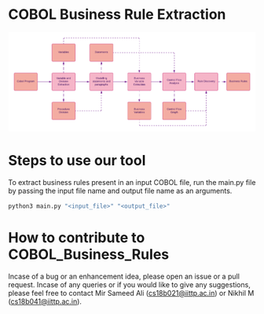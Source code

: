 # COBOL Business Rule Extraction

![Approach diagram](COBOL.png)

# Steps to use our tool
To extract business rules present in an input COBOL file, run the main.py file by passing the input file name and output file name as an arguments.
```bash
python3 main.py "<input_file>" "<output_file>"
```

# How to contribute to COBOL_Business_Rules
Incase of a bug or an enhancement idea, please open an issue or a pull request. Incase of any queries or if you would like to give any suggestions, please feel free to contact Mir Sameed Ali (cs18b021@iittp.ac.in) or Nikhil M (cs18b041@iittp.ac.in).
